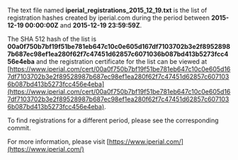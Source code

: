 The text file named **iperial_registrations_2015_12_19.txt** is the list of registration hashes created by iperial.com during the period between **2015-12-19 00:00:00Z** and **2015-12-19 23:59:59Z**.

The SHA 512 hash of the list is **00a0f750b7bf19f51be781eb647c10c0e605d167df7103702b3e2f89528987b687ec98ef1ea280f62f7c47451d62857c6071036b087bd413b5273fcc456e4eba** and the registration certificate for the list can be viewed at [https://www.iperial.com/cert/00a0f750b7bf19f51be781eb647c10c0e605d167df7103702b3e2f89528987b687ec98ef1ea280f62f7c47451d62857c6071036b087bd413b5273fcc456e4eba](https://www.iperial.com/cert/00a0f750b7bf19f51be781eb647c10c0e605d167df7103702b3e2f89528987b687ec98ef1ea280f62f7c47451d62857c6071036b087bd413b5273fcc456e4eba).

To find registrations for a different period, please see the corresponding commit.

For more information, please visit [https://www.iperial.com/](https://www.iperial.com/)
